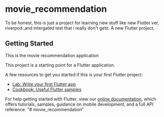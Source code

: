 # movie_recommendation
To be honest, this is just a project for learning new stuff like new Flutter ver, riverpod ,and intergated test that i really don't getit.
A new Flutter project.


## Getting Started
This is the movie recommendation application

This project is a starting point for a Flutter application.

A few resources to get you started if this is your first Flutter project:

- [Lab: Write your first Flutter app](https://flutter.dev/docs/get-started/codelab)
- [Cookbook: Useful Flutter samples](https://flutter.dev/docs/cookbook)

For help getting started with Flutter, view our
[online documentation](https://flutter.dev/docs), which offers tutorials,
samples, guidance on mobile development, and a full API reference.
"# movie_recommendation" 
